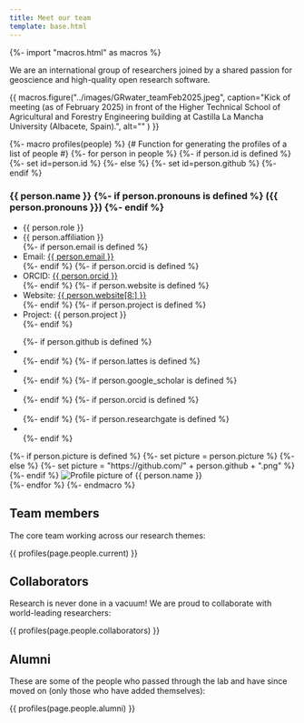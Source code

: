 ```yaml
---
title: Meet our team
template: base.html
---
```


{%- import "macros.html" as macros %}

<div class="lead">

We are an international group of researchers joined by a shared passion for
geoscience and high-quality open research software.

</div>

{{ macros.figure("../images/GRwater_teamFeb2025.jpeg", caption="Kick of meeting (as of February 2025) in front of the Higher Technical School of Agricultural and Forestry Engineering building at Castilla La Mancha University (Albacete, Spain).", alt="" ) }}

{%- macro profiles(people) %}
{# Function for generating the profiles of a list of people #}
{%- for person in people %}
  {%- if person.id is defined %}
    {%- set id=person.id %}
  {%- else %}
    {%- set id=person.github %}
  {%- endif %}
  <div class="profile">
    <div class="profile-info flow">
      <h3 id="{{ id }}">
        {{ person.name }}
        {%- if person.pronouns is defined %}
          <span class="font-normal">({{ person.pronouns }})</span>
        {%- endif %}
      </h3>
      <ul role="list">
        <li><span class="text-bold">{{ person.role }}</span></li>
        <li>{{ person.affiliation }}</li>
        {%- if person.email is defined %}
          <li>Email: <a href="mailto:{{ person.email }}" target="_blank">{{ person.email }}</a></li>
        {%- endif %}
        {%- if person.orcid is defined %}
          <li>ORCID: <a href="https://orcid.org/{{ person.orcid }}" target="_blank">{{ person.orcid }}</a></li>
        {%- endif %}
        {%- if person.website is defined %}
          <li>Website: <a href="{{ person.website }}" target="_blank">{{ person.website[8:] }}</a></li>
        {%- endif %}
        {%- if person.project is defined %}
          <li>Project: <span class="text-muted">{{ person.project }}</span></li>
        {%- endif %}
      </ul>
      <ul class="list-inline font-large" role="list">
        {%- if person.github is defined %}
          <li><a href="https://github.com/{{ person.github }}" target="_blank"><i class="fab fa-github" aria-label="GitHub" title="GitHub"></i></a></li>
        {%- endif %}
        {%- if person.lattes is defined %}
          <li><a href="https://lattes.cnpq.br/{{ person.lattes }}" target="_blank"><i class="ai ai-lattes" aria-label="Currículo Lattes" title="Currículo Lattes"></i></a></li>
        {%- endif %}
        {%- if person.google_scholar is defined %}
          <li><a href="{{ person.google_scholar }}" target="_blank"><i class="ai ai-google-scholar" aria-label="Google Scholar" title="Google Scholar"></i></a></li>
        {%- endif %}
        {%- if person.orcid is defined %}
          <li><a href="https://impactstory.org/u/{{ person.orcid }}" target="_blank"><i class="ai ai-impactstory" aria-label="ImpactStory" title="ImpactStory"></i></a></li>
        {%- endif %}
        {%- if person.researchgate is defined %}
          <li><a href="{{ person.researchgate }}" target="_blank"><i class="ai ai-researchgate" aria-label="ResearchGate" title="ResearchGate"></i></a></li>
        {%- endif %}
      </ul>
    </div>
    {%- if person.picture is defined %}
      {%- set picture = person.picture %}
    {%- else %}
      {%- set picture = "https://github.com/" + person.github + ".png" %}
    {%- endif %}
    <img src="{{ picture }}" alt="Profile picture of {{ person.name }}">
  </div>
{%- endfor %}
{%- endmacro %}



## Team members

The core team working across our research themes:

{{ profiles(page.people.current) }}

## Collaborators

Research is never done in a vacuum! We are proud to collaborate with
world-leading researchers:

{{ profiles(page.people.collaborators) }}

## Alumni

These are some of the people who passed through the lab and have since moved on
(only those who have added themselves):

{{ profiles(page.people.alumni) }}

